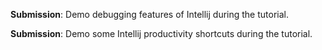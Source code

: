 <panel type="info" header="`W3.7a` Can explain debugging :star::star::star:" expanded no-close>
  <include src="../../book/ides/debugging/what/full.md" boilerplate />
</panel>

<panel type="info" header="`W3.7b` Can step through a program using a debugger :star::star::star:" expanded no-close>
  <include src="../../book/intellij/debuggingBasic/full.md" boilerplate />
  <panel header=":dart: Evidence" expanded>

**Submission**: Demo debugging features of Intellij during the tutorial.

  </panel>
</panel>

<panel type="success" header="`W3.7c` Can use some useful IDE productivity shortcuts :star::star::star::star:" expanded no-close>
  <include src="../../book/intellij/productivityShortcuts/full.md" boilerplate />
  <panel header=":dart: Evidence" expanded>

**Submission**: Demo some Intellij productivity shortcuts during the tutorial.

  </panel>
</panel>
